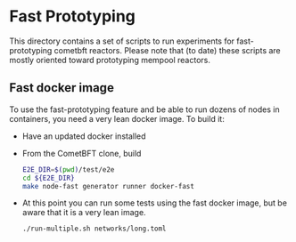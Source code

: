# Fast Prototyping

This directory contains a set of scripts to run experiments for fast-prototyping cometbft reactors.
Please note that (to date) these scripts are mostly oriented toward prototyping mempool reactors.

## Fast docker image

To use the fast-prototyping feature and be able to run dozens of nodes in containers, you need a very lean docker image.
To build it:
- Have an updated docker installed
- From the CometBFT clone, build
   ```bash
   E2E_DIR=$(pwd)/test/e2e
   cd ${E2E_DIR}
   make node-fast generator runner docker-fast
   ```
  
- At this point you can run some tests using the fast docker image, but be aware that it is a very lean image.
   ```
   ./run-multiple.sh networks/long.toml
   ```
